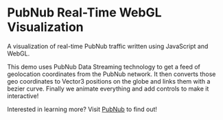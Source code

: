 PubNub Real-Time WebGL Visualization
=======================================
A visualization of real-time PubNub traffic written using JavaScript and WebGL.

This demo uses PubNub Data Streaming technology to get a feed of geolocation coordinates from the PubNub network. It then converts those geo coordinates to Vector3 positions on the globe and links them with a bezier curve. Finally we animate everything and add controls to make it interactive!

Interested in learning more? Visit [PubNub](http://pubnub.com) to find out!

